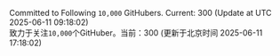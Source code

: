 Committed to Following `10,000` GitHubers. Current: <!-- FOLLOWING_COUNT -->300<!-- FOLLOWING_COUNT --> (Update at UTC <!-- LAST_UPDATED -->2025-06-11 09:18:02<!-- LAST_UPDATED -->)<br>
致力于关注`10,000`个GitHuber。当前：<!-- FOLLOWING_COUNT -->300<!-- FOLLOWING_COUNT --> (更新于北京时间 <!-- LAST_UPDATED_CST -->2025-06-11 17:18:02<!-- LAST_UPDATED_CST -->)
